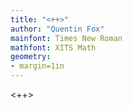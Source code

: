 ```yaml
---
title: "<++>"
author: "Quentin Fox"
mainfont: Times New Roman
mathfont: XITS Math
geometry:
- margin=1in
---
```


<++>
